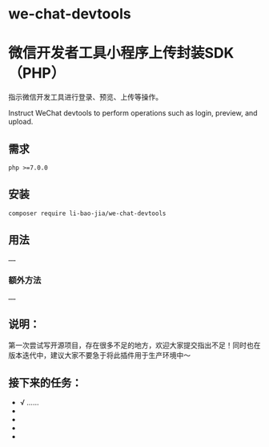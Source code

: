 # we-chat-devtools
# 微信开发者工具小程序上传封装SDK（PHP）

指示微信开发工具进行登录、预览、上传等操作。

Instruct WeChat devtools to perform operations such as login, preview, and upload.



## 需求
    php >=7.0.0
    

## 安装

    composer require li-bao-jia/we-chat-devtools

## 用法

    ……

    
### 额外方法

    ……


## 说明：

第一次尝试写开源项目，存在很多不足的地方，欢迎大家提交指出不足！同时也在版本迭代中，建议大家不要急于将此插件用于生产环境中～

## 接下来的任务：

+ √ ……
+ 
+ 
+ 
+ 
